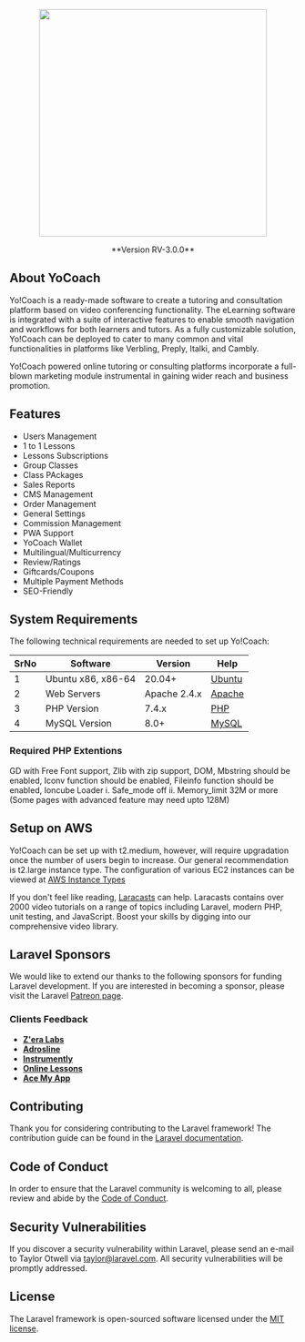 <p align="center"><a href="https://v3.yo-coach.com/" target="_blank"><img src="https://v3.yo-coach.com/images/yocoach-logo.svg" width="400"></a></p>

<p align="center">**Version RV-3.0.0**</p>

## About YoCoach

Yo!Coach is a ready-made software to create a tutoring and consultation platform based on video conferencing functionality. The eLearning software is integrated with a suite of interactive features to enable smooth navigation and workflows for both learners and tutors. As a fully customizable solution, Yo!Coach can be deployed to cater to many common and vital functionalities in platforms like Verbling, Preply, Italki, and Cambly.

Yo!Coach powered online tutoring or consulting platforms incorporate a full-blown marketing module instrumental in gaining wider reach and business promotion.

## Features
- Users Management
- 1 to 1 Lessons
- Lessons Subscriptions
- Group Classes
- Class PAckages
- Sales Reports
- CMS Management
- Order Management
- General Settings
- Commission Management
- PWA Support
- YoCoach Wallet
- Multilingual/Multicurrency
- Review/Ratings
- Giftcards/Coupons
- Multiple Payment Methods
- SEO-Friendly

## System Requirements

The following technical requirements are needed to set up Yo!Coach:

| SrNo | Software | Version | Help|
| ------------ | ------------ | ------------ | ------------ |
| 1 | Ubuntu x86, x86-64 | 20.04+  | [Ubuntu](https://ubuntu.com/)  |
| 2 | Web Servers | Apache 2.4.x | [Apache](https://httpd.apache.org/)  | 
| 3 | PHP Version | 7.4.x |  [PHP](https://www.php.net/) | 
| 4 | MySQL Version | 8.0+ | [MySQL](https://www.mysql.com/)  | 

### Required PHP Extentions

GD with Free Font support, Zlib with zip support, DOM, Mbstring should be enabled, Iconv function should be enabled, Fileinfo function should be enabled, Ioncube Loader
          i. Safe_mode off
          ii. Memory_limit 32M or more (Some pages with advanced feature may need upto 128M)

## Setup on AWS

Yo!Coach can be set up with t2.medium, however, will require upgradation once the number of users begin to increase. Our general recommendation is t2.large instance type.
The configuration of various EC2 instances can be viewed at [AWS Instance Types](https://aws.amazon.com/ec2/instance-types/)

If you don't feel like reading, [Laracasts](https://laracasts.com) can help. Laracasts contains over 2000 video tutorials on a range of topics including Laravel, modern PHP, unit testing, and JavaScript. Boost your skills by digging into our comprehensive video library.

## Laravel Sponsors

We would like to extend our thanks to the following sponsors for funding Laravel development. If you are interested in becoming a sponsor, please visit the Laravel [Patreon page](https://patreon.com/taylorotwell).

### Clients Feedback

- **[Z'era Labs](https://www.zeralabs.com.my/)**
- **[Adrosline](https://www.adrosonline.com/)**
- **[Instrumently](https://instrumently.co/)**
- **[Online Lessons](https://www.onlinelessons.ie/)**
- **[Ace My App](https://https://acemyapp.com//)**

## Contributing

Thank you for considering contributing to the Laravel framework! The contribution guide can be found in the [Laravel documentation](https://laravel.com/docs/contributions).

## Code of Conduct

In order to ensure that the Laravel community is welcoming to all, please review and abide by the [Code of Conduct](https://laravel.com/docs/contributions#code-of-conduct).

## Security Vulnerabilities

If you discover a security vulnerability within Laravel, please send an e-mail to Taylor Otwell via [taylor@laravel.com](mailto:taylor@laravel.com). All security vulnerabilities will be promptly addressed.

## License

The Laravel framework is open-sourced software licensed under the [MIT license](https://opensource.org/licenses/MIT).
